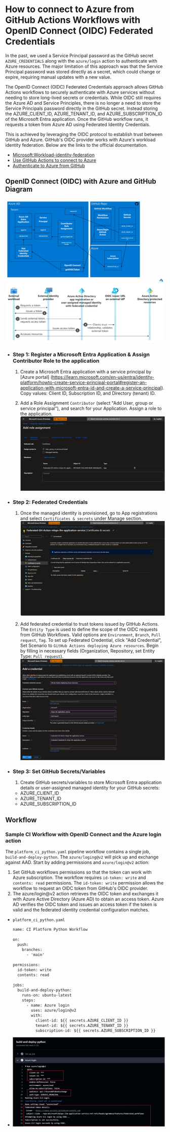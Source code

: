 # How to connect to Azure from GitHub Actions Workflows with OpenID Connect (OIDC) Federated Credentials
In the past, we used a Service Principal password as the GitHub secret `AZURE_CREDENTIALS` along with the `azure/login` action to authenticate with Azure resources. The major limitation of this approach was that the Service Principal password was stored directly as a secret, which could change or expire, requiring manual updates with a new value.

The OpenID Connect (OIDC) Federated Credentials approach allows GitHub Actions workflows to securely authenticate with Azure services without needing to store long-lived secrets or credentials. While OIDC still requires the Azure AD and Service Principles, there is no longer a need to store the Service Principals password directly in the GitHub secret. Instead storing the AZURE_CLIENT_ID, AZURE_TENANT_ID, and AZURE_SUBSCRIPTION_ID of the Microsoft Entra application. Once the GitHub workflow runs, it requests a token from Azure AD using Federated Identity Credentials.

This is achieved by leveraging the OIDC protocol to establish trust between GitHub and Azure. GitHub's OIDC provider works with Azure's workload identity federation. Below are the links to the official documentation.
* [Microsoft:Workload-identity-federation](https://learn.microsoft.com/en-us/entra/workload-id/workload-identity-federation)
* [Use GitHub Actions to connect to Azure](https://learn.microsoft.com/en-us/azure/developer/github/connect-from-azure-openid-connect)
* [Authenticate to Azure from GitHub](https://learn.microsoft.com/en-us/azure/developer/github/connect-from-azure-openid-connect)

## OpenID Connect (OIDC) with Azure and GitHub Diagram
![OpenID Connect (OIDC) with Azure and GitHub Diagram](../docs/images/openid_connect_azure_github_diagram.jpg)
![Exchange Token Diagram](../docs/images/diagram_workflow_exchanging_oidc_token_for_azure_access_token.jpg)

* ### Step 1: Register a Microsoft Entra Application & Assign Contributor Role to the application
    1. Create a Microsoft Entra application with a service principal by [Azure portal] (https://learn.microsoft.com/en-us/entra/identity-platform/howto-create-service-principal-portal#register-an-application-with-microsoft-entra-id-and-create-a-service-principal). 
    Copy values:  Client ID, Subscription ID, and Directory (tenant) ID. 

    2. Add a Role Assignment `Contributor` (select "Add User, group or service principal"), and search for your Application.
    Assign a role to the application. 
    ![Role Assignment](../docs/images/add_role_assignment.png)


* ### Step 2: Federated Credentials
    1. Once the managed identity is provisioned, go to App registrations and select `Certificates & secrets` under Manage section.
      ![Certificates and Secrets](../docs/images/certificates_and_secrets.png)

    2. Add federated credential to trust tokens issued by GItHub Actions. 
      The `Entity Type` is used to define the scope of the OIDC requests from GitHub Workflows. Valid options are `Environment`, `Branch`, `Pull request`, `Tag`. To set up Federated Credential, click "Add Credential", Set Scenario to ``GitHub Actions deploying Azure resources``. Begin by filling in necessary fields (Organization, Repository, set Entity Type: `Pull request`).
        ![Pull Request](../docs/images/add_credential_GitHub_actions.png)


* ### Step 3: Set GitHub Secrets/Variables
    1. Create GitHub secrets/variables to store Microsoft Entra application details or user-assigned managed identity for your GitHub secrets:
    * AZURE_CLIENT_ID
    * AZURE_TENANT_ID
    * AZURE_SUBSCRIPTION_ID


## Workflow

### Sample CI Workflow with OpenID Connect and the Azure login action
The `platform_ci_python.yaml` pipeline workflow contains a single job, `build-and-deploy-python`. The `azure/loging@v2` will pick up and exchange against AAD. Start by adding permissions and `azure/login@v2` action:
1. Set GitHub workflows permissions so that the token can work with Azure subscription. The workflow requires `id-token: write` and `contents: read` permissions. The `id-token: write` permission allows the workflow to request an OIDC token from GitHub's OIDC provider.
2. The azure/login@v2 action retrieves the OIDC token and exchanges it with Azure Active Directory (Azure AD) to obtain an access token. Azure AD verifies the OIDC token and issues an access token if the token is valid and the federated identity credential configuration matches.

  * ``platform_ci_python.yaml``
      ```
      name: CI Platform Python Workflow

      on:
        push:
          branches:
            - 'main'

      permissions:
        id-token: write
        contents: read

      jobs:
        build-and-deploy-python:
          runs-on: ubuntu-latest
          steps:
            - name: Azure login
              uses: azure/login@v2
              with:
                client-id: ${{ secrets.AZURE_CLIENT_ID }}
                tenant-id: ${{ secrets.AZURE_TENANT_ID }}
                subscription-id: ${{ secrets.AZURE_SUBSCRIPTION_ID }}

      ```
  * ![platform_ci_python](../docs/images/azure_login_screenshot_oidc.jpg)
  